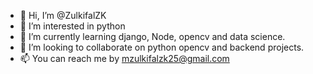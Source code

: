 - 👋 Hi, I’m @ZulkifalZK
- 👀 I’m interested in python
- 🌱 I’m currently learning django, Node, opencv and data science.
- 💞️ I’m looking to collaborate on python opencv and backend projects.
- 📫 You can reach me by mzulkifalzk25@gmail.com

